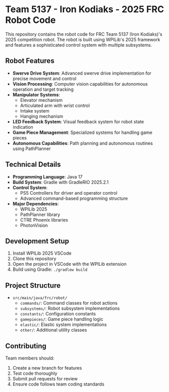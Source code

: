 # Team 5137 - Iron Kodiaks - 2025 FRC Robot Code

This repository contains the robot code for FRC Team 5137 (Iron Kodiaks)'s 2025 competition robot. The robot is built using WPILib's 2025 framework and features a sophisticated control system with multiple subsystems.

## Robot Features

- **Swerve Drive System**: Advanced swerve drive implementation for precise movement and control
- **Vision Processing**: Computer vision capabilities for autonomous operation and target tracking
- **Manipulator Systems**:
  - Elevator mechanism
  - Articulated arm with wrist control
  - Intake system
  - Hanging mechanism
- **LED Feedback System**: Visual feedback system for robot state indication
- **Game Piece Management**: Specialized systems for handling game pieces
- **Autonomous Capabilities**: Path planning and autonomous routines using PathPlanner

## Technical Details

- **Programming Language**: Java 17
- **Build System**: Gradle with GradleRIO 2025.2.1
- **Control System**: 
  - PS5 Controllers for driver and operator control
  - Advanced command-based programming structure
- **Major Dependencies**:
  - WPILib 2025
  - PathPlanner library
  - CTRE Phoenix libraries
  - PhotonVision

## Development Setup

1. Install WPILib 2025 VSCode
2. Clone this repository
3. Open the project in VSCode with the WPILib extension
4. Build using Gradle: `./gradlew build`

## Project Structure

- `src/main/java/frc/robot/`
  - `commands/`: Command classes for robot actions
  - `subsystems/`: Robot subsystem implementations
  - `constants/`: Configuration constants
  - `gamepieces/`: Game piece handling logic
  - `elastic/`: Elastic system implementations
  - `other/`: Additional utility classes

## Contributing

Team members should:
1. Create a new branch for features
2. Test code thoroughly
3. Submit pull requests for review
4. Ensure code follows team coding standards